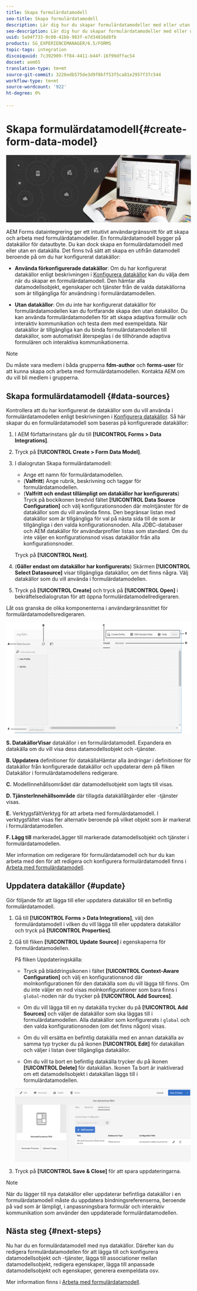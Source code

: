 ```yaml
---
title: Skapa formulärdatamodell
seo-title: Skapa formulärdatamodell
description: Lär dig hur du skapar formulärdatamodeller med eller utan konfigurerade datakällor.
seo-description: Lär dig hur du skapar formulärdatamodeller med eller utan konfigurerade datakällor.
uuid: 5a94f733-0c08-41bb-983f-e7d34816d8fb
products: SG_EXPERIENCEMANAGER/6.5/FORMS
topic-tags: integration
discoiquuid: 7c392909-ff84-4411-b44f-16f99dffac54
docset: aem65
translation-type: tm+mt
source-git-commit: 3226edb575de3d9f8bff53f5ca81e2957f37c544
workflow-type: tm+mt
source-wordcount: '922'
ht-degree: 0%

---
```



# Skapa formulärdatamodell{#create-form-data-model}

![](do-not-localize/data-integeration.png)

AEM Forms dataintegrering ger ett intuitivt användargränssnitt för att skapa och arbeta med formulärdatamodeller. En formulärdatamodell bygger på datakällor för datautbyte. Du kan dock skapa en formulärdatamodell med eller utan en datakälla. Det finns två sätt att skapa en utifrån datamodell beroende på om du har konfigurerat datakällor:

* **Använda förkonfigurerade datakällor**: Om du har konfigurerat datakällor enligt beskrivningen i  [Konfigurera datakällor](../../forms/using/configure-data-sources.md) kan du välja dem när du skapar en formulärdatamodell. Den hämtar alla datamodellsobjekt, egenskaper och tjänster från de valda datakällorna som är tillgängliga för användning i formulärdatamodellen.

* **Utan datakällor**: Om du inte har konfigurerat datakällor för formulärdatamodellen kan du fortfarande skapa den utan datakällor. Du kan använda formulärdatamodellen för att skapa adaptiva formulär och interaktiv kommunikation och testa dem med exempeldata. När datakällor är tillgängliga kan du binda formulärdatamodellen till datakällor, som automatiskt återspeglas i de tillhörande adaptiva formulären och interaktiva kommunikationerna.

>[!NOTE]
>
>Du måste vara medlem i båda grupperna **fdm-author** och **forms-user** för att kunna skapa och arbeta med formulärdatamodellen. Kontakta AEM om du vill bli medlem i grupperna.

## Skapa formulärdatamodell {#data-sources}

Kontrollera att du har konfigurerat de datakällor som du vill använda i formulärdatamodellen enligt beskrivningen i [Konfigurera datakällor](../../forms/using/configure-data-sources.md). Så här skapar du en formulärdatamodell som baseras på konfigurerade datakällor:

1. I AEM författarinstans går du till **[!UICONTROL Forms > Data Integrations]**.
1. Tryck på **[!UICONTROL Create > Form Data Model]**.
1. I dialogrutan Skapa formulärdatamodell:

   * Ange ett namn för formulärdatamodellen.
   * (**Valfritt**) Ange rubrik, beskrivning och taggar för formulärdatamodellen.
   * (**Valfritt och endast tillämpligt om datakällor har konfigurerats**) Tryck på bockikonen bredvid fältet **[!UICONTROL Data Source Configuration]** och välj konfigurationsnoden där molntjänster för de datakällor som du vill använda finns. Den begränsar listan med datakällor som är tillgängliga för val på nästa sida till de som är tillgängliga i den valda konfigurationsnoden. Alla JDBC-databaser och AEM datakällor för användarprofiler listas som standard. Om du inte väljer en konfigurationsnod visas datakällor från alla konfigurationsnoder.

   Tryck på **[!UICONTROL Next]**.

1. (**Gäller endast om datakällor har konfigurerats**) Skärmen **[!UICONTROL Select Datasource]** visar tillgängliga datakällor, om det finns några. Välj datakällor som du vill använda i formulärdatamodellen.
1. Tryck på **[!UICONTROL Create]** och tryck på **[!UICONTROL Open]** i bekräftelsedialogrutan för att öppna formulärdatamodellredigeraren.

Låt oss granska de olika komponenterna i användargränssnittet för formulärdatamodellsredigeraren.

![En formulärdatamodell med tre datakällor - en RESTful-tjänst, AEM användarprofil och ett RDBMS](assets/fdm-ui.png)

**S. DatakällorVisar** datakällor i en formulärdatamodell. Expandera en datakälla om du vill visa dess datamodellsobjekt och -tjänster.

**B. Uppdatera** definitioner för datakällaHämtar alla ändringar i definitioner för datakällor från konfigurerade datakällor och uppdaterar dem på fliken Datakällor i formulärdatamodellens redigerare.

**C.** Modellinnehållsområdet där datamodellsobjekt som lagts till visas.

**D. TjänsterInnehållsområde** där tillagda datakällåtgärder eller -tjänster visas.

**E.** VerktygsfältVerktyg för att arbeta med formulärdatamodell. I verktygsfältet visas fler alternativ beroende på vilket objekt som är markerat i formulärdatamodellen.

**F. Lägg till** markeradeLägger till markerade datamodellsobjekt och tjänster i formulärdatamodellen.

Mer information om redigerare för formulärdatamodell och hur du kan arbeta med den för att redigera och konfigurera formulärdatamodell finns i [Arbeta med formulärdatamodell](../../forms/using/work-with-form-data-model.md).

## Uppdatera datakällor {#update}

Gör följande för att lägga till eller uppdatera datakällor till en befintlig formulärdatamodell.

1. Gå till **[!UICONTROL Forms > Data Integrations]**, välj den formulärdatamodell i vilken du vill lägga till eller uppdatera datakällor och tryck på **[!UICONTROL Properties]**.
1. Gå till fliken **[!UICONTROL Update Source]** i egenskaperna för formulärdatamodellen.

   På fliken Uppdateringskälla:

   * Tryck på bläddringsikonen i fältet **[!UICONTROL Context-Aware Configuration]** och välj en konfigurationsnod där molnkonfigurationen för den datakälla som du vill lägga till finns. Om du inte väljer en nod visas molnkonfigurationer som bara finns i `global`-noden när du trycker på **[!UICONTROL Add Sources]**.

   * Om du vill lägga till en ny datakälla trycker du på **[!UICONTROL Add Sources]** och väljer de datakällor som ska läggas till i formulärdatamodellen. Alla datakällor som konfigurerats i `global` och den valda konfigurationsnoden (om det finns någon) visas.

   * Om du vill ersätta en befintlig datakälla med en annan datakälla av samma typ trycker du på ikonen **[!UICONTROL Edit]** för datakällan och väljer i listan över tillgängliga datakällor.
   * Om du vill ta bort en befintlig datakälla trycker du på ikonen **[!UICONTROL Delete]** för datakällan. Ikonen Ta bort är inaktiverad om ett datamodellsobjekt i datakällan läggs till i formulärdatamodellen.

   ![fdm-properties](assets/fdm-properties.png)

1. Tryck på **[!UICONTROL Save & Close]** för att spara uppdateringarna.

>[!NOTE]
>
>När du lägger till nya datakällor eller uppdaterar befintliga datakällor i en formulärdatamodell måste du uppdatera bindningsreferenserna, beroende på vad som är lämpligt, i anpassningsbara formulär och interaktiv kommunikation som använder den uppdaterade formulärdatamodellen.

## Nästa steg {#next-steps}

Nu har du en formulärdatamodell med nya datakällor. Därefter kan du redigera formulärdatamodellen för att lägga till och konfigurera datamodellsobjekt och -tjänster, lägga till associationer mellan datamodellsobjekt, redigera egenskaper, lägga till anpassade datamodellsobjekt och egenskaper, generera exempeldata osv.

Mer information finns i [Arbeta med formulärdatamodell](../../forms/using/work-with-form-data-model.md).
